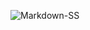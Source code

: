 ![Markdown-SS](https://user-images.githubusercontent.com/88505235/174335697-7d240830-ee47-4f4a-99f9-d6ee5aa2b8c1.png)
